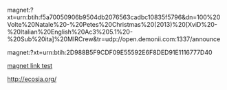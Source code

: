 magnet:?xt=urn:btih:f5a70050906b9504db2076563cadbc10835f5796&dn=100%20Volte%20Natale%20-%20Petes%20Christmas%20(2013)%20[XviD%20-%20Italian%20English%20Ac3%205.1%20-%20Sub%20ita]%20MIRCrew&tr=udp://open.demonii.com:1337/announce

magnet:?xt=urn:btih:2D988B5F9CDF09E55592E6F8DED91E1116777D40

<a href="magnet:?xt=urn:btih:2D988B5F9CDF09E55592E6F8DED91E1116777D40" title="titolo del file" target="_blank">magnet link test</a>

http://ecosia.org/
